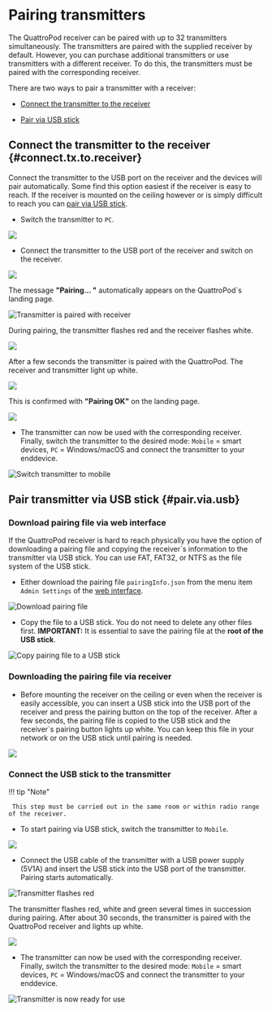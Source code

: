 # Pairing transmitters

The QuattroPod receiver can be paired with up to 32 transmitters simultaneously. The transmitters are paired with the supplied receiver by default. However, you can purchase additional transmitters or use transmitters with a different receiver. To do this, the transmitters must be paired with the corresponding receiver.

There are two ways to pair a transmitter with a receiver:

* [Connect the transmitter to the receiver](#connect.tx.to.receiver)

* [Pair via USB stick](#pair.via.usb)

## Connect the transmitter to the receiver {#connect.tx.to.receiver}

Connect the transmitter to the USB port on the receiver and the devices will pair automatically. Some find this option easiest if the receiver is easy to reach. If the receiver is mounted on the ceiling however or is simply difficult to reach you can [pair via USB stick](#pair.via.usb).

* Switch the transmitter to `PC`. 

![](/assets/img/quattropod.mini.tx.pc.png)

* Connect the transmitter to the USB port of the receiver and switch on the receiver.

![](/assets/img/quattropod.mini.tx.pairing.jpg)

The message **"Pairing... "** automatically appears on the QuattroPod`s landing page.

![Transmitter is paired with receiver](/assets/img/Pairing3.jpg)

During pairing, the transmitter flashes red and the receiver flashes white.

![](/assets/img/quattropod.mini.tx.pairing.jpg)

After a few seconds the transmitter is paired with the QuattroPod. The receiver and transmitter light up white. 

![](/assets/img/quattropod.mini.tx.paired.jpg)

This is confirmed with **"Pairing OK"** on the landing page.

![](/assets/img/Pairing5.jpg)

* The transmitter can now be used with the corresponding receiver. Finally, switch the transmitter to the desired mode: `Mobile` = smart devices, `PC` = Windows/macOS and connect the transmitter to your enddevice.

![Switch transmitter to mobile](/assets/img/quattropod.mini.tx.mobile.png)


## Pair transmitter via USB stick  {#pair.via.usb}

### Download pairing file via web interface

If the QuattroPod receiver is hard to reach physically you have the option of downloading a pairing file and copying the receiver`s information to the transmitter via USB stick. You can use FAT, FAT32, or NTFS as the file system of the USB stick.

* Either download the pairing file `pairingInfo.json` from the menu item `Admin Settings` of the [web interface](adv.settings.md). 

![Download pairing file](/assets/img/Pairing7.png)

* Copy the file to a USB stick. You do not need to delete any other files first.
**IMPORTANT:** It is essential to save the pairing file at the **root of the USB stick**. 

![Copy pairing file to a USB stick](/assets/img/Pairing8.png)

### Downloading the pairing file via receiver

* Before mounting the receiver on the ceiling or even when the receiver is easily accessible, you can insert a USB stick into the USB port of the receiver and press the pairing button on the top of the receiver. After a few seconds, the pairing file is copied to the USB stick and the receiver`s pairing button lights up white. You can keep this file in your network or on the USB stick until pairing is needed.

![](/assets/img/Pairing9.png)

### Connect the USB stick to the transmitter

!!! tip "Note"

     This step must be carried out in the same room or within radio range of the receiver.

* To start pairing via USB stick, switch the transmitter to `Mobile`.

![](/assets/img/quattropod.mini.tx.mobile.png)

* Connect the USB cable of the transmitter with a USB power supply (5V1A) and insert the USB stick into the USB port of the transmitter. Pairing starts automatically. 

![Transmitter flashes red](/assets/img/quattropod.mini.usb.pairing.png)

The transmitter flashes red, white and green several times in succession during pairing. After about 30 seconds, the transmitter is paired with the QuattroPod receiver and lights up white.

![](/assets/img/quattropod.mini.usb.paired.png)

* The transmitter can now be used with the corresponding receiver. Finally, switch the transmitter to the desired mode: `Mobile` = smart devices, `PC` = Windows/macOS and connect the transmitter to your enddevice.

![Transmitter is now ready for use](/assets/img/quattropod.mini.tx.mobile.png)





